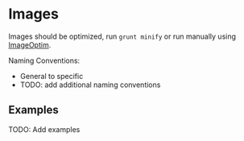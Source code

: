 # Images

Images should be optimized, run `grunt minify` or run manually using [ImageOptim](https://imageoptim.com/).

Naming Conventions:

* General to specific
* TODO: add additional naming conventions

## Examples

TODO: Add examples

